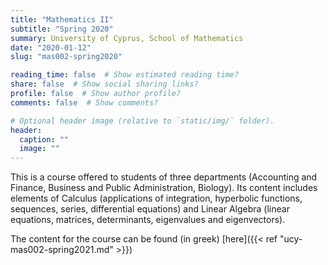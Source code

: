 ```yaml
---
title: "Mathematics II"
subtitle: "Spring 2020"
summary: University of Cyprus, School of Mathematics
date: "2020-01-12"
slug: "mas002-spring2020"

reading_time: false  # Show estimated reading time?
share: false  # Show social sharing links?
profile: false  # Show author profile?
comments: false  # Show comments?

# Optional header image (relative to `static/img/` folder).
header:
  caption: ""
  image: ""
---
```


This is a course offered to students of three departments (Accounting and Finance, Business and Public Administration, Biology). Its content includes elements of Calculus (applications of integration, hyperbolic functions, sequences, series, differential equations) and Linear Algebra (linear equations, matrices, determinants, eigenvalues and eigenvectors).

The content for the course can be found (in greek) [here]({{< ref "ucy-mas002-spring2021.md" >}})

